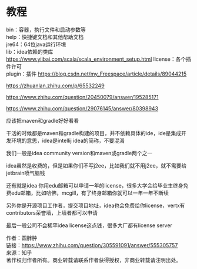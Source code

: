 




# 教程








bin：容器，执行文件和启动参数等  
help：快捷键文档和其他帮助文档  
jre64：64位java运行环境  
lib：idea依赖的类库  https://www.yiibai.com/scala/scala_environment_setup.html
license：各个插件许可  
plugin：插件
https://blog.csdn.net/my_Freespace/article/details/89044215























https://zhuanlan.zhihu.com/p/65532249


https://www.zhihu.com/question/20450079/answer/195285171







https://www.zhihu.com/question/29076145/answer/80398943


应该把maven和gradle好好看看

干活的时候都是maven和gradle构建的项目，并不依赖具体的ide，ide是集成开发环境的意思，idea是intellij idea的简称，不要混淆

我们一般是idea community version和maven或gradle两个之一

idea虽然是收费的，但是如果你们不写j2ee，比如我们就不用j2ee，就不需要给jetbrain喷气脑钱

还有就是idea 你用edu邮箱可以申请一年的license，很多大学会给毕业生终身免费edu邮箱，比如哈佛，mcgill，有了终身邮箱你就可以一年一年不断续

另外你是开源项目工作者，提交项目地址，idea也会免费给你license，vertx有contributors荣誉墙，上墙者都可以申请

最后一般公司不会稀罕idea license这点钱，很多大厂都有license server

  
  
作者：圆胖肿  
链接：https://www.zhihu.com/question/305591091/answer/555305757  
来源：知乎  
著作权归作者所有。商业转载请联系作者获得授权，非商业转载请注明出处。













